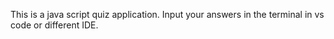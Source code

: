 This is a java script quiz application. Input your answers in the terminal in vs code or different IDE.

